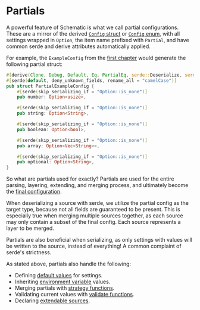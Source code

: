 # Partials

A powerful feature of Schematic is what we call partial configurations. These are a mirror of the
derived [`Config` struct](./struct/index.md) or [`Config` enum](./struct/index.md), with all
settings wrapped in `Option`, the item name prefixed with `Partial`, and have common serde and
derive attributes automatically applied.

For example, the `ExampleConfig` from the [first chapter](../config/index.md) would generate the
following partial struct:

```rust
#[derive(Clone, Debug, Default, Eq, PartialEq, serde::Deserialize, serde::Serialize)]
#[serde(default, deny_unknown_fields, rename_all = "camelCase")]
pub struct PartialExampleConfig {
	#[serde(skip_serializing_if = "Option::is_none")]
	pub number: Option<usize>,

	#[serde(skip_serializing_if = "Option::is_none")]
	pub string: Option<String>,

	#[serde(skip_serializing_if = "Option::is_none")]
	pub boolean: Option<bool>,

	#[serde(skip_serializing_if = "Option::is_none")]
	pub array: Option<Vec<String>>,

	#[serde(skip_serializing_if = "Option::is_none")]
	pub optional: Option<String>,
}
```

So what are partials used for exactly? Partials are used for the entire parsing, layering,
extending, and merging process, and ultimately become the [final configuration](./index.md).

When deserializing a source with serde, we utilize the partial config as the target type, because
not all fields are guaranteed to be present. This is especially true when merging multiple sources
together, as each source may only contain a subset of the final config. Each source represents a
layer to be merged.

Partials are also beneficial when serializing, as only settings with values will be written to the
source, instead of everything! A common complaint of serde's strictness.

As stated above, partials also handle the following:

- Defining [default values](./struct/default.md) for settings.
- Inheriting [environment variable](./struct/env.md) values.
- Merging partials with [strategy functions](./struct/merge.md).
- Validating current values with [validate functions](./struct/validate.md).
- Declaring [extendable sources](./struct/extend.md).
